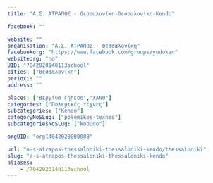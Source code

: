 ```yaml
---
title: "Α.Σ. ΑΤΡΑΠΟΣ - Θεσσαλονίκη-Θεσσαλονίκη-Kendo"

facebook: ""

website: ""
organisation: "Α.Σ. ΑΤΡΑΠΟΣ - Θεσσαλονίκη"
facebookorg: "https://www.facebook.com/groups/yudokan"
websiteorg: "no"
UID: "7042020140113school"
cities: ["Θεσσαλονίκη"]
perioxi: ""
address: ""

places: ["Βεργίνα Γήπεδο","ΧΑΝΘ"]
categories: ["Πολεμικές τέχνες"]
subcategories: ["Kendo"]
categoryNoSLug: ["polemikes-texnes"]
subcategoriesNoSLug: ["kobudo"]

orgUID: "org14042020000008"

url: "a-s-atrapos-thessaloniki-thessaloniki-kendo/thessaloniki"
slug: "a-s-atrapos-thessaloniki-thessaloniki-kendo"
aliases:
    - /7042020140113school
---
```





